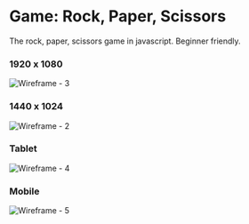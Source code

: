 # Game: Rock, Paper, Scissors
The rock, paper, scissors game in javascript. Beginner friendly.

### 1920 x 1080
![Wireframe - 3](https://user-images.githubusercontent.com/103174369/222278047-a5d97c04-0709-4d56-a41f-85cbd3322778.png)

### 1440 x 1024
![Wireframe - 2](https://user-images.githubusercontent.com/103174369/222278043-bf1ba257-63d3-46ff-837d-4ff4dd986116.png)

### Tablet
![Wireframe - 4](https://user-images.githubusercontent.com/103174369/222278053-e8c70c78-7611-4529-a301-1ff81a7a10d2.png)

### Mobile
![Wireframe - 5](https://user-images.githubusercontent.com/103174369/222278056-7e612654-990a-41b8-85a4-f60bead4b2cf.png)
